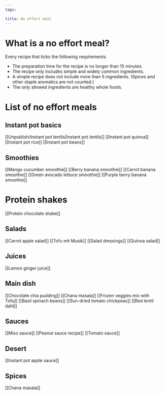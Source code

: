 ```yaml
---
tags:
  
title: No effort meal
---
```

# What is a no effort meal?
Every recipe that ticks the following requirements.
- The preparation time for the recipe is no longer than 15 minutes.
- The recipe only includes simple and widely common ingredients.
- A simple recipe does not include more than 5 ingredients. (Spices and other staple aromatics are not counted.)
- The only allowed ingredients are healthy whole foods.
# List of no effort meals
## Instant pot basics
[[Unpublish/Instant pot lentils|Instant pot lentils]]
[[Instant pot quinoa]]
[[Instant pot rice]]
[[Instant pot beans]]
## Smoothies
[[Mango cucumber smoothie]]
[[Berry banana smoothie]]
[[Carrot banana smoothie]]
[[Green avocado lettuce smoothie]]
[[Purple berry banana smoothie]]
# Protein shakes
[[Protein chocolate shake]]
## Salads
[[Carrot apple salad]]
[[Tofu mit Musik]]
[[Salad dressings]]
[[Quinoa salad]]
## Juices
[[Lemon ginger juice]]
## Main dish
[[Chocolate chia pudding]]
[[Chana masala]]
[[Frozen veggies mix with Tofu]]
[[Basil spinach beans]]
[[Sun-dried tomato chickpeas]]
[[Red lentil dahl]]
## Sauces
[[Miso sauce]]
[[Peanut sauce recipe]]
[[Tomato sauce]]
## Desert
[[Instant pot apple sauce]]
## Spices
[[Chana masala]]